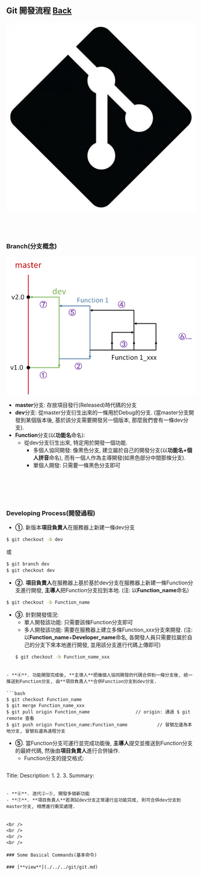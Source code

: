 ## Git 開發流程	[Back](./../summary.md)

<img src="./logo.jpg">

<br />
<br />
<br />
<br />

### Branch(分支概念)

<img src="./branch.png">

- **master**分支: 存放項目發行(Released)時代碼的分支
- **dev**分支: 從master分支衍生出來的一條用於Debug的分支. (當master分支開發到某個版本後, 基於該分支需要開發另一個版本, 那麼我們會有一條dev分支).
- **Function**分支(以**功能名**命名):
	- 從dev分支衍生出來, 特定用於開發一個功能.
		- 多個人協同開發: 像黑色分支, 建立屬於自己的開發分支(以**功能名+個人拼音**命名), 而有一個人作為主導開發(如黑色部分中間那條分支).
		- 單個人開發: 只需要一條黑色分支即可
	
<br />
<br />
<br />
<br />

### Developing Process(開發過程)

- **①**. 新版本**項目負責人**在服務器上新建一條dev分支

```bash
$ git checkout -b dev
```

或

```bash
$ git branch dev
$ git checkout dev
```

- **②**. **項目負責人**在服務器上基於基於dev分支在服務器上新建一條Function分支進行開發, **主導人**把Function分支拉到本地. (注: 以**Function_name**命名)

```bash
$ git checkout -b Function_name
```

- **③**. 針對開發情況:
	- 單人開發該功能: 只需要該條Function分支即可
	- 多人開發該功能: 需要在服務器上建立多條Function_xxx分支來開發. (注: 以**Function_name**+**Developer_name**命名, 各開發人員只需要拉屬於自己的分支下來本地進行開發, 並用該分支進行代碼上傳即可)
	```bash
	$ git checkout -b Function_name_xxx
```

- **④**. 功能開發完成後, **主導人**把幾個人協同開發的代碼合併到一條分支後, 統一推送到Function分支, 由**項目負責人**合併Function分支到dev分支.

```bash
$ git checkout Function_name
$ git merge Function_name_xxx
$ git pull origin Function_name					// origin: 通過 $ git remote 查看
$ git push origin Function_name:Function_name			// 冒號左邊為本地分支, 冒號右邊為遠程分支
```

- **⑤**. 當Function分支可運行並完成功能後, **主導人**提交並推送到Function分支的最終代碼, 然後由**項目負責人**進行合併操作.
	- Function分支的提交格式:
	```
Title:
Description:
		1.
		2.
		3.
Summary:
```

- **⑥**. 迭代②~⑤, 開發多個新功能
- **⑦**. **項目負責人**若測試dev分支正常運行且功能完成, 則可合併dev分支到master分支, 相應進行衝突處理.


<br />
<br />
<br />
<br />

### Some Basical Commands(基本命令)

### [**view**](./../../git/git.md)

